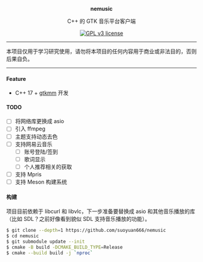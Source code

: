 <center>

**nemusic**

C++ 的 GTK 音乐平台客户端

[![GPL v3 license](https://img.shields.io/badge/license-GPL_3-blue.svg)](https://raw.githubusercontent.com/suoyuan666/tlog/master/LICENSE)

</center>

---

本项目仅用于学习研究使用，请勿将本项目的任何内容用于商业或非法目的，否则后果自负。

---

#### Feature

- C++ 17 + [gtkmm](https://gtkmm.org/en/) 开发

#### TODO

- [ ] 将网络库更换成 asio
- [ ] 引入 ffmpeg
- [ ] 主题支持动态去色
- [ ] 支持网易云音乐
    - [ ] 账号登陆/签到
    - [ ] 歌词显示
    - [ ] 个人推荐相关的获取
- [ ] 支持 Mpris
- [ ] 支持 Meson 构建系统

#### 构建

项目目前依赖于 libcurl 和 libvlc，下一步准备要替换成 asio 和其他音乐播放的库（比如 SDL？之前好像看到貌似 SDL 支持音乐播放的功能）。

```bash
$ git clone --depth=1 https://github.com/suoyuan666/nemusic
$ cd nemusic
$ git submodule update --init
$ cmake -B build -DCMAKE_BUILD_TYPE=Release
$ cmake --build build -j `nproc`
``` 